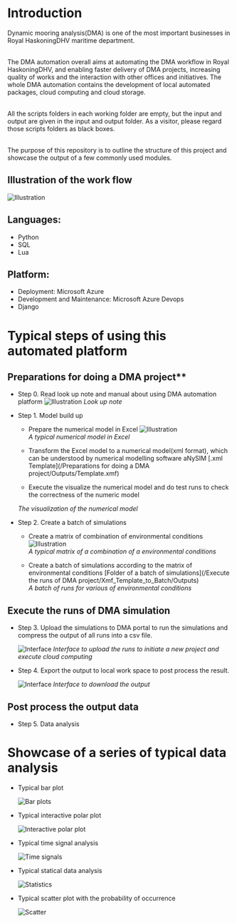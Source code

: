 # Introduction
Dynamic mooring analysis(DMA) is one of the most important businesses in Royal HaskoningDHV maritime department.

<br>The DMA automation overall aims at automating the DMA workflow in Royal HaskoningDHV, and enabling faster delivery of DMA projects, increasing quality of works and the interaction with other offices and initiatives. The whole DMA automation contains the development of local automated packages, cloud computing and cloud storage.  

<br>All the scripts folders in each working folder are empty, but the input and output are given in the input and output folder. As a visitor, please regard those scripts folders as black boxes.

<br>The purpose of this repository is to outline the structure of this project and showcase the output of a few commonly used modules.

## Illustration of the work flow
![Illustration](https://user-images.githubusercontent.com/43483189/88797943-67878d80-d1a4-11ea-803b-ec9887f1007f.png)
## Languages:
- Python 
- SQL
- Lua
## Platform:
- Deployment: Microsoft Azure
- Development and Maintenance: Microsoft Azure Devops
- Django

# Typical steps of using this automated platform
## Preparations for doing a DMA project**
- Step 0. Read look up note and manual about using DMA automation platform
  ![Illustration](https://user-images.githubusercontent.com/43483189/88807581-30b87400-d1b2-11ea-8469-0709fe1b3e73.png) 
  *Look up note*
  
- Step 1. Model build up 
  - Prepare the numerical model in Excel
  ![Illustration](https://user-images.githubusercontent.com/43483189/88803822-52632c80-d1ad-11ea-80a7-3a31a23b6c8f.png)  
  *A typical numerical model in Excel*
  
  - Transform the Excel model to a numerical model(xml format), which can be understood by numerical modelling software aNySIM
  [.xml Template](/Preparations for doing a DMA project/Outputs/Template.xmf)
 
  - Execute the visualize the numerical model and do test runs to check the correctness of the numeric model
  
  *The visualization of the numerical model*
  
- Step 2. Create a batch of simulations
  - Create a matrix of combination of environmental conditions
  ![Illustration](https://user-images.githubusercontent.com/43483189/89121111-4f718000-d4bc-11ea-8f49-8e0ccbf9778c.png)  
  *A typical matrix of a combination of a environmental conditions*
  
  - Create a batch of simulations according to the matrix of environmental conditions
  [Folder of a batch of simulations](/Execute the runs of DMA project/Xmf_Template_to_Batch/Outputs)  
  *A batch of runs for various of environmental conditions*

## Execute the runs of DMA simulation
- Step 3. Upload the simulations to DMA portal to run the simulations and compress the output of all runs into a csv file.
  
  ![Interface](https://user-images.githubusercontent.com/43483189/88804194-db7a6380-d1ad-11ea-9e7d-b59f72551afe.png)
  *Interface to upload the runs to initiate a new project and execute cloud computing*
  
- Step 4. Export the output to local work space to post process the result.

  ![Interface](https://user-images.githubusercontent.com/43483189/88804429-2c8a5780-d1ae-11ea-9025-dea671b37a94.png)
  *Interface to download the output*
  
## Post process the output data
- Step 5. Data analysis 

# Showcase of a series of typical data analysis 
- Typical bar plot

  ![Bar plots](https://user-images.githubusercontent.com/43483189/88808140-c81dc700-d1b2-11ea-9b31-e91a05be3649.png)
- Typical interactive polar plot

  ![Interactive polar plot](https://user-images.githubusercontent.com/43483189/88808221-dec41e00-d1b2-11ea-8233-9dc1f7111e28.png)
- Typical time signal analysis

  ![Time signals](https://user-images.githubusercontent.com/43483189/88809444-70805b00-d1b4-11ea-9e06-7dfc508ac82a.png)
- Typical statical data analysis

  ![Statistics](https://user-images.githubusercontent.com/43483189/88808610-6742be80-d1b3-11ea-9b3d-768367fdfb54.jpg)
- Typical scatter plot with the probability of occurrence

  ![Scatter](https://user-images.githubusercontent.com/43483189/88809173-18495900-d1b4-11ea-93c0-3b4e689ca6e1.png)






